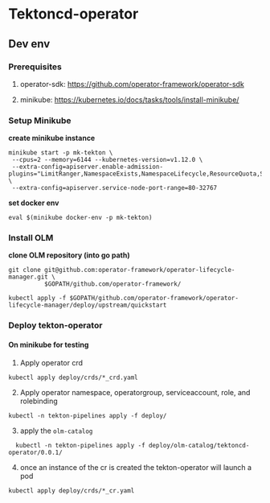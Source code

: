 # Tektoncd-operator

## Dev env

### Prerequisites

1. operator-sdk: https://github.com/operator-framework/operator-sdk

2. minikube: https://kubernetes.io/docs/tasks/tools/install-minikube/

### Setup Minikube

**create minikube instance**

```
minikube start -p mk-tekton \
 --cpus=2 --memory=6144 --kubernetes-version=v1.12.0 \
 --extra-config=apiserver.enable-admission-plugins="LimitRanger,NamespaceExists,NamespaceLifecycle,ResourceQuota,ServiceAccount,DefaultStorageClass,MutatingAdmissionWebhook"  \
 --extra-config=apiserver.service-node-port-range=80-32767
```

**set docker env**

```
eval $(minikube docker-env -p mk-tekton)
```

### Install OLM

**clone OLM repository (into go path)**

```
git clone git@github.com:operator-framework/operator-lifecycle-manager.git \
          $GOPATH/github.com/operator-framework/
```

```
kubectl apply -f $GOPATH/github.com/operator-framework/operator-lifecycle-manager/deploy/upstream/quickstart
```

### Deploy tekton-operator

#### On minikube for testing

1. Apply operator crd

```
kubectl apply deploy/crds/*_crd.yaml
```


2. Apply operator namespace, operatorgroup, serviceaccount, role, and rolebinding

```
kubectl -n tekton-pipelines apply -f deploy/
```


3. apply the `olm-catalog`

```
  kubectl -n tekton-pipelines apply -f deploy/olm-catalog/tektoncd-operator/0.0.1/
```

4. once an instance of the cr is created the tekton-operator will launch a pod
```
kubectl apply deploy/crds/*_cr.yaml
```
